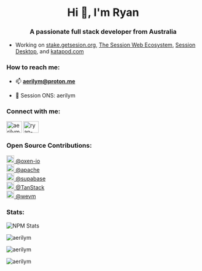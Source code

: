 <h1 align="center">Hi 👋, I'm Ryan</h1>
<h3 align="center">A passionate full stack developer from Australia</h3>

- Working on [stake.getsesion.org](https://stake.getsesion.org), [The Session Web Ecosystem](https://github.com/oxen-io/websites), [Session Desktop](https://github.com/oxen-io/session-desktop), and [katapod.com](https://katapod.com)

<h3 align="left">How to reach me:</h3>

- 📫 **aerilym@proton.me**

- 💚 Session ONS: aerilym

<h3 align="left">Connect with me:</h3>
<p align="left">
<a href="https://twitter.com/aerilym" target="blank"><img align="center" src="https://raw.githubusercontent.com/rahuldkjain/github-profile-readme-generator/master/src/images/icons/Social/twitter.svg" alt="aerilym" height="30" width="40" /></a>
<a href="https://linkedin.com/in/ryan-miller-086a12210" target="blank"><img align="center" src="https://raw.githubusercontent.com/rahuldkjain/github-profile-readme-generator/master/src/images/icons/Social/linked-in-alt.svg" alt="ryan-miller-086a12210" height="30" width="40" /></a>
</p>

<h3 align="left">Open Source Contributions:</h3>
<a style="max-width: 181px;" class="js-org-filter-link f6 py-1 pr-2 pl-1 rounded-2 mr-2 mb-2 subnav-item css-truncate css-truncate-target selected" data-hovercard-type="organization" data-hovercard-url="/orgs/oxen-io/hovercard" data-octo-click="hovercard-link-click" data-octo-dimensions="link_type:self" href="https://github.com/Aerilym?tab=overview&amp;from=2023-07-09&amp;to=2024-07-10">
          <img class="avatar mr-1" alt="" src="https://avatars.githubusercontent.com/u/35471049?s=40&amp;v=4" width="20" height="20">
          @oxen-io
</a>
<br />
<a style="max-width: 181px;" class="js-org-filter-link f6 py-1 pr-2 pl-1 rounded-2 mr-2 mb-2 subnav-item css-truncate css-truncate-target" class="js-org-filter-link f6 py-1 pr-2 pl-1 rounded-2 mr-2 mb-2 subnav-item css-truncate css-truncate-target selected" data-hovercard-type="organization" data-hovercard-url="/orgs/apache/hovercard" data-octo-click="hovercard-link-click" data-octo-dimensions="link_type:self" href="https://github.com/Aerilym?tab=overview&from=2022-09-01&to=2022-09-30&org=apache#user-activity-overview">
          <img class="avatar mr-1" alt="" src="https://avatars.githubusercontent.com/u/47359?s=40&amp;v=4" width="20" height="20">
          @apache
</a>
<br />
<a style="max-width: 181px;" class="js-org-filter-link f6 py-1 pr-2 pl-1 rounded-2 mr-2 mb-2 subnav-item css-truncate css-truncate-target" class="js-org-filter-link f6 py-1 pr-2 pl-1 rounded-2 mr-2 mb-2 subnav-item css-truncate css-truncate-target " data-hydro-click="{&quot;event_type&quot;:&quot;user_profile.highlights_click&quot;,&quot;payload&quot;:{&quot;scoped_org_id&quot;:47359,&quot;target_type&quot;:&quot;ORGANIZATION&quot;,&quot;target_url&quot;:&quot;/Aerilym?tab=overview&amp;org=supabase&amp;from=2022-01-01&amp;to=2022-12-31&quot;,&quot;originating_url&quot;:&quot;https://github.com/users/Aerilym/contributions?from=2022-01-01&amp;to=2022-12-31&amp;org=apache&quot;,&quot;user_id&quot;:5667907}}" data-hydro-click-hmac="2aee5abd25988cb2f33e34115abb3e17f715a43e7a90e5d626dd01c3c68660d6" data-hovercard-type="organization" data-hovercard-url="/orgs/supabase/hovercard" data-octo-click="hovercard-link-click" data-octo-dimensions="link_type:self" href="https://github.com/Aerilym?tab=overview&from=2022-10-01&to=2022-10-30&org=supabase#user-activity-overview">
          <img class="avatar mr-1" alt="" src="https://avatars.githubusercontent.com/u/54469796?s=40&amp;v=4" width="20" height="20">
          @supabase
</a>
<br />
<a style="max-width: 181px;" class="js-org-filter-link f6 py-1 pr-2 pl-1 rounded-2 mr-2 mb-2 subnav-item css-truncate css-truncate-target selected" data-hovercard-type="organization" data-hovercard-url="/orgs/TanStack/hovercard" data-octo-click="hovercard-link-click" data-octo-dimensions="link_type:self" href="https://github.com/Aerilym?tab=overview&amp;from=2023-09-03&amp;to=2024-09-07">
          <img class="avatar mr-1" alt="" src="https://avatars.githubusercontent.com/u/72518640?s=40&amp;v=4" width="20" height="20">
          @TanStack
</a>
<br />
<a style="max-width: 181px;" class="js-org-filter-link f6 py-1 pr-2 pl-1 rounded-2 mr-2 mb-2 subnav-item css-truncate css-truncate-target selected" data-hovercard-type="organization" data-hovercard-url="/orgs/TanStack/hovercard" data-octo-click="hovercard-link-click" data-octo-dimensions="link_type:self" href="https://github.com/Aerilym?tab=overview&from=2024-01-01&to=2024-12-31">
          <img class="avatar mr-1" alt="" src="https://avatars.githubusercontent.com/u/109633172?s=40&v=4" width="20" height="20">
          @wevm
</a>
<br />

<h3 align="left">Stats:</h3>

![NPM Stats](https://img.shields.io/endpoint?url=https%3A%2F%2Fraw.githubusercontent.com%2Faerilym%2Fgithub-readme-npm-downloads%2Fmaster%2Fstats.json)

<img align="center" src="https://github-readme-stats.vercel.app/api/top-langs?username=aerilym&show_icons=true&locale=en&layout=compact&theme=nightowl&langs_count=8&exclude_repo=Web-A,aerilym.com,aerilym.github.io" alt="aerilym" />

<p><img align="center" src="https://github-readme-stats.vercel.app/api?username=aerilym&show_icons=true&locale=en&theme=nightowl" alt="aerilym" /></p>

<p><img align="center" src="https://github-readme-streak-stats.herokuapp.com/?user=aerilym&theme=nightowl" alt="aerilym" /></p> 
